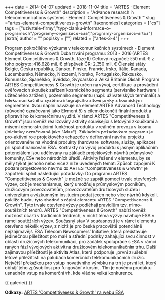 +++
date = 2014-04-07
updated = 2018-11-04
title = "ARTES - Element Competitiveness & Growth"
description = "Advance research in telecommunications systems - Element 'Competitiveness & Growth'"
slug ="artes-element-competitiveness-growth"
[taxonomies]
categories = ["cs"]
tags = ["uzivatele-firmy","typy-clanku-informace-o-programech","programy-organizace-esa","programy-organizace-artes"]
[extra]
author = ""
popisky = [""]
related = ["artes-3-4"]
+++

Program pokročilého výzkumu v telekomunikačních systémech - Element Competitiveness & Growth Doba trvání programu: 2013 - 2016 (ARTES Element Competitivenes & Growth, fáze II) Celkový rozpočet: 550 mil. € z toho pokryto: 416,628 mil. € příspěvek ČR: 2,350 mil. € Členské státy Belgie, Česká republika, Dánsko, Finsko, Francie, Irsko, Itálie, Kanada, Lucembursko, Německo, Nizozemí, Norsko, Portugalsko, Rakousko, Rumunsko, Španělsko, Švédsko, Švýcarsko a Velká Británie Obsah Program ARTES Competitiveness & Growth je určen na vývoj, certifikaci a provádění ověřovacích zkoušek zařízení kosmického segmentu (servisního hardware i užitečného zatížení), pozemního segmentu (např. uživatelských terminálů) a telekomunikačního systému integrujícího síťové prvky s kosmickým segmentem. Svou náplní navazuje na element ARTES Advanced Technology (původně označovaný jako Element 5) s cílem dokončit finální produkt a připravit ho ke komerčnímu využití. V rámci ARTES "Competitiveness & Growth" jsou rovněž realizovány aktivity související s letovými zkouškami a misemi demonstrujícími funkčnost produktu v reálném provozu v kosmu (iniciativy označované jako "Atlas"). Základním požadavkem programu je pro-aktivní role projektového uchazeče v definování návrhu projektu orientovaného na vhodné produkty (hardware, software, služby, aplikace) při spolufinancování ESA. Kontrakty na vývoj produktu s jasným aplikačním potenciálem jsou udělovány na základě projektových návrhů průmyslové komunity, ESA nebo národních úřadů. Aktivity řešené v elementu, by se měly týkat jednoho nebo více z níže uvedených témat: Způsob zapojení K podání projektového návrhu do ARTES "Competitiveness & Growth" je zapotřebí splnit následující požadavky: Do programu ARTES "Competitiveness & Growth" je možné se zapojit pomocí trvale otevřených výzev, což je mechanismus, který umožňuje průmyslovým podnikům, družicovým provozovatelům, provozovatelům družicových služeb i univerzitám a výzkumným institucím podat jeden nebo více návrhů kdykoli, pakliže budou tyto shodné s náplní elementu ARTES "Competitiveness & Growth". Tyto trvale otevřené výzvy podléhají pravidlům tzv. mimo-soutěžních tendrů. ARTES "Competitiveness & Growth" nabízí rovněž možnost účasti v tradičních tendrech, v nichž téma výzvy navrhuje ESA v rámci soutěžních výzev. Současný stav V současnosti je v rámci elementu otevřeno několik výzev, z nichž je pro česká pracoviště potenciálně nejzajímavější ESA Telecom Newscomers’ Initiative, která představuje jedinečnou příležitost pro malé a střední podniky zahajující svou činnost v oblasti družicových telekomunikací, pro začátek spolupráce s ESA v rámci raných fází vývojových aktivit na družicovém telekomunikačním trhu. Další zajímavou příležitostí je aktivita Atlas, která podporuje „první zkušební letové příležitosti na palubách komerčních telekomunikačních družic. Největší překážkou pro vstup inovativního výrobku na trh je první let, který obhájí jeho způsobilost pro fungování v kosmu. Tím je novému produktu usnadněn vstup na komerční trh, kde vládne velká konkurence.

{{ galerie() }}

**Odkazy:**
[ARTES 'Competitiveness & Growth' na webu ESA]

[ARTES 'Competitiveness & Growth' na webu ESA]: http://telecom.esa.int/telecom/www/area/index.cfm?fareaid
